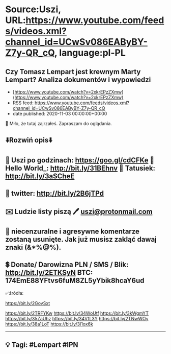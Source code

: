 # Source:Uszi, URL:https://www.youtube.com/feeds/videos.xml?channel_id=UCwSv086EAByBY-Z7y-QR_cQ, language:pl-PL

## Czy Tomasz Lempart jest krewnym Marty Lempart? Analiza dokumentów i wypowiedzi
 - [https://www.youtube.com/watch?v=2xkrEPzZXmw](https://www.youtube.com/watch?v=2xkrEPzZXmw)
 - RSS feed: https://www.youtube.com/feeds/videos.xml?channel_id=UCwSv086EAByBY-Z7y-QR_cQ
 - date published: 2020-11-03 00:00:00+00:00

🤪 Miło, że tutaj zajrzałeś.  Zapraszam do oglądania.

⬇️Rozwiń opis⬇️
------------------------------------------------------------
👀 Uszi po godzinach: https://goo.gl/cdCFKe
👀 Hello World_: http://bit.ly/31BEhnv
👀 Tatusiek: http://bit.ly/3aSCheE
------------------------------------------------------------
👀 twitter: http://bit.ly/2B6jTPd
------------------------------------------------------------
✉️ Ludzie listy piszą 
🖊️ uszi@protonmail.com
------------------------------------------------------------
👺 niecenzuralne i agresywne komentarze zostaną usunięte.  Jak już musisz zakląć dawaj znaki (&*%@%).
------------------------------------------------------------
💲 Donate/ Darowizna
PLN / SMS / Blik: http://bit.ly/2ETKSyN
BTC: 174EmE88YFtvs6fuM8ZL5yYbik8hcaY6ud
---------------------------------------------------------------
✅źródła:
https://bit.ly/2GovSxt
https://bit.ly/2TRFYKw
https://bit.ly/34WoUtf
https://bit.ly/3kWgmYT
https://bit.ly/35ZaUhz
https://bit.ly/34VfL3Y
https://bit.ly/2TNwWOy
https://bit.ly/38a1LoT
https://bit.ly/3l1ox6k
---------------------------------------------------------------
💡 Tagi: #Lempart #IPN
--------------------------------------------------------------

